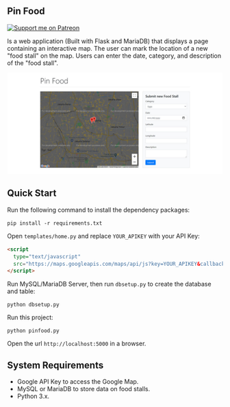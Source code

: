 ## Pin Food

[![Support me on Patreon](https://img.shields.io/endpoint.svg?url=https%3A%2F%2Fshieldsio-patreon.vercel.app%2Fapi%3Fusername%3DTryFullStack%26type%3Dpatrons%26suffix%3DTry%2520Full%2520Stack&style=for-the-badge)](https://patreon.com/TryFullStack)

Is a web application (Built with Flask and MariaDB) that displays a page containing an
interactive map. The user can mark the location of a new "food stall" on the map.
Users can enter the date, category, and description of the "food stall".

![show](https://github.com/try-fullstack/pin-food-web-app-flask/blob/master/header.jpg)

## Quick Start

Run the following command to install the dependency packages:

```
pip install -r requirements.txt
```

Open `templates/home.py` and replace `YOUR_APIKEY` with your API Key: 

```html
<script
  type="text/javascript"
  src="https://maps.googleapis.com/maps/api/js?key=YOUR_APIKEY&callback=init">
</script>
```

Run MySQL/MariaDB Server, then run `dbsetup.py` to create the database and table:

```
python dbsetup.py
```

Run this project:

```
python pinfood.py
```

Open the url `http://localhost:5000` in a browser.

## System Requirements

- Google API Key to access the Google Map.
- MySQL or MariaDB to store data on food stalls.
- Python 3.x.



